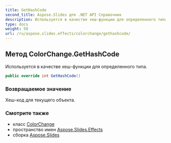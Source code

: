 ```yaml
---
title: GetHashCode
second_title: Aspose.Slides для .NET API Справочник
description: Используется в качестве хеш-функции для определенного типа.
type: docs
weight: 50
url: /ru/aspose.slides.effects/colorchange/gethashcode/
---
```


## Метод ColorChange.GetHashCode

Используется в качестве хеш-функции для определенного типа.

```csharp
public override int GetHashCode()
```

### Возвращаемое значение

Хеш-код для текущего объекта.

### Смотрите также

* класс [ColorChange](../../colorchange)
* пространство имен [Aspose.Slides.Effects](../../colorchange)
* сборка [Aspose.Slides](../../../)

<!-- DO NOT EDIT: сгенерировано xmldocmd для Aspose.Slides.dll -->